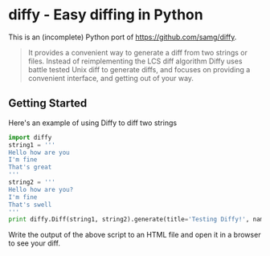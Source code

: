 diffy - Easy diffing in Python
==============================

This is an (incomplete) Python port of https://github.com/samg/diffy.

> It provides a convenient way to generate a diff from two strings or files. Instead of reimplementing the LCS diff algorithm Diffy uses battle tested Unix diff to generate diffs, and focuses on providing a convenient interface, and getting out of your way.

Getting Started
---------------

Here's an example of using Diffy to diff two strings

```python
import diffy
string1 = '''
Hello how are you
I'm fine
That's great
'''
string2 = '''
Hello how are you?
I'm fine
That's swell
'''
print diffy.Diff(string1, string2).generate(title='Testing Diffy!', names=['mystr1', 'mystr2'])
```

Write the output of the above script to an HTML file and open it in a browser to see your diff.
